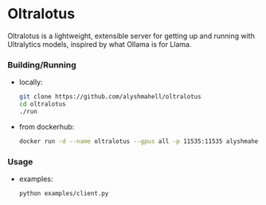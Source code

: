 # Oltralotus
Oltralotus is a lightweight, extensible server for getting up and running with Ultralytics models, inspired by what Ollama is for Llama.

### Building/Running
- locally:
    ```sh
    git clone https://github.com/alyshmahell/oltralotus
    cd oltralotus
    ./run
    ```
- from dockerhub:
    ```sh
    docker run -d --name oltralotus --gpus all -p 11535:11535 alyshmahell/oltralotus:latest
    ```
### Usage
- examples:
    ```sh
    python examples/client.py
    ```